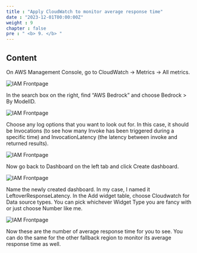 ```yaml
---
title : "Apply CloudWatch to monitor average response time"
date : "2023-12-01T00:00:00Z"
weight : 9
chapter : false
pre : " <b> 9. </b> "
---
```


## Content

On AWS Management Console, go to CloudWatch → Metrics → All metrics.

 ![IAM Frontpage](/images/3/11-0.png?featherlight=false&width=90pc)

In the search box on the right, find “AWS Bedrock” and choose Bedrock > By ModelID.

 ![IAM Frontpage](/images/3/11-0-1.png?featherlight=false&width=90pc)

Choose any log options that you want to look out for. In this case, it should be Invocations (to see how many Invoke has been triggered during a specific time) and InvocationLatency (the latency between invoke and returned results).

 ![IAM Frontpage](/images/3/11-0-2.png?featherlight=false&width=90pc)

Now go back to Dashboard on the left tab and click Create dashboard.

 ![IAM Frontpage](/images/3/11-0-3.png?featherlight=false&width=90pc)

Name the newly created dashboard. In my case, I named it LeftoverResponseLatency. In the Add widget table, choose Cloudwatch for Data source types. You can pick whichever Widget Type you are fancy with or just choose Number like me.

 ![IAM Frontpage](/images/3/11-1.png?featherlight=false&width=90pc)

Now these are the number of average response time for you to see. You can do the same for the other fallback region to monitor its average response time as well.